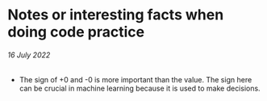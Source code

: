 # Notes or interesting facts when doing code practice

###### 16 July 2022

- The sign of +0 and -0 is more important than the value. The sign here can be crucial in machine learning because it is used to make decisions.
